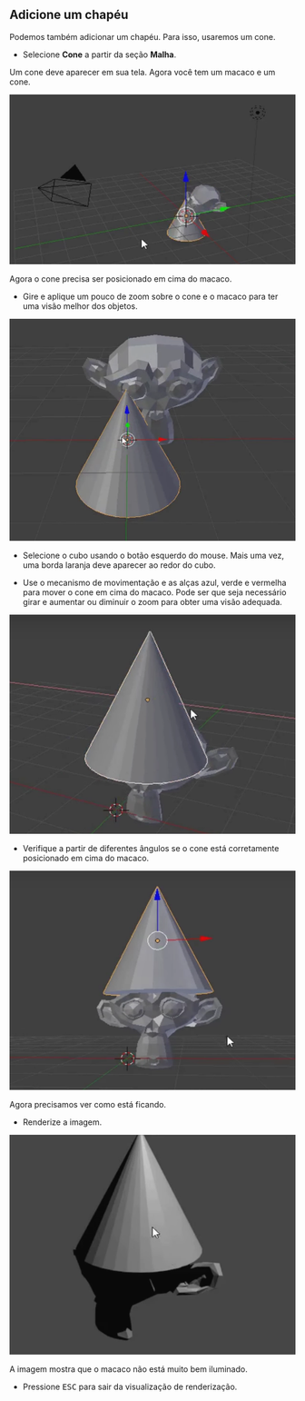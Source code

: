 ## Adicione um chapéu

Podemos também adicionar um chapéu. Para isso, usaremos um cone.

+ Selecione **Cone** a partir da seção **Malha**.

Um cone deve aparecer em sua tela. Agora você tem um macaco e um cone.

![Macaco e cone](images/monkey-and-cone.png)

Agora o cone precisa ser posicionado em cima do macaco.

+ Gire e aplique um pouco de zoom sobre o cone e o macaco para ter uma visão melhor dos objetos.

![Aumentar o zoom no macaco](images/zoom-monkey.png)

+ Selecione o cubo usando o botão esquerdo do mouse. Mais uma vez, uma borda laranja deve aparecer ao redor do cubo.

+ Use o mecanismo de movimentação e as alças azul, verde e vermelha para mover o cone em cima do macaco. Pode ser que seja necessário girar e aumentar ou diminuir o zoom para obter uma visão adequada.

![Cone no macaco](images/cone-monkey.png)

+ Verifique a partir de diferentes ângulos se o cone está corretamente posicionado em cima do macaco.

![Verificar cone](images/check-cone.png)

Agora precisamos ver como está ficando.

+ Renderize a imagem.

![Renderizar cone macaco](images/render-cone-monkey.png)

A imagem mostra que o macaco não está muito bem iluminado.

+ Pressione <kbd>ESC</kbd> para sair da visualização de renderização.